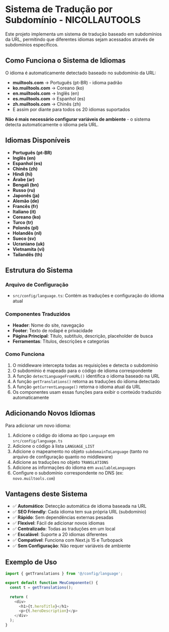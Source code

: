# Sistema de Tradução por Subdomínio - NICOLLAUTOOLS

Este projeto implementa um sistema de tradução baseado em subdomínios da URL, permitindo que diferentes idiomas sejam acessados através de subdomínios específicos.

## Como Funciona o Sistema de Idiomas

O idioma é automaticamente detectado baseado no subdomínio da URL:

- **muiltools.com** → Português (pt-BR) - idioma padrão
- **ko.muiltools.com** → Coreano (ko)
- **en.muiltools.com** → Inglês (en)
- **es.muiltools.com** → Espanhol (es)
- **zh.muiltools.com** → Chinês (zh)
- E assim por diante para todos os 20 idiomas suportados

**Não é mais necessário configurar variáveis de ambiente** - o sistema detecta automaticamente o idioma pela URL.

## Idiomas Disponíveis

- **Português (pt-BR)**
- **Inglês (en)**
- **Espanhol (es)**
- **Chinês (zh)**
- **Hindi (hi)**
- **Árabe (ar)**
- **Bengali (bn)**
- **Russo (ru)**
- **Japonês (ja)**
- **Alemão (de)**
- **Francês (fr)**
- **Italiano (it)**
- **Coreano (ko)**
- **Turco (tr)**
- **Polonês (pl)**
- **Holandês (nl)**
- **Sueco (sv)**
- **Ucraniano (uk)**
- **Vietnamita (vi)**
- **Tailandês (th)**

## Estrutura do Sistema

### Arquivo de Configuração
- `src/config/language.ts`: Contém as traduções e configuração do idioma atual

### Componentes Traduzidos
- **Header**: Nome do site, navegação
- **Footer**: Texto de rodapé e privacidade
- **Página Principal**: Título, subtítulo, descrição, placeholder de busca
- **Ferramentas**: Títulos, descrições e categorias

### Como Funciona

1. O middleware intercepta todas as requisições e detecta o subdomínio
2. O subdomínio é mapeado para o código de idioma correspondente
3. A função `detectLanguageFromURL()` identifica o idioma baseado na URL
4. A função `getTranslations()` retorna as traduções do idioma detectado
5. A função `getCurrentLanguage()` retorna o idioma atual da URL
6. Os componentes usam essas funções para exibir o conteúdo traduzido automaticamente

## Adicionando Novos Idiomas

Para adicionar um novo idioma:

1. Adicione o código do idioma ao tipo `Language` em `src/config/language.ts`
2. Adicione o código à lista `LANGUAGE_LIST`
3. Adicione o mapeamento no objeto `subdomainToLanguage` (tanto no arquivo de configuração quanto no middleware)
4. Adicione as traduções no objeto `TRANSLATIONS`
5. Adicione as informações do idioma em `availableLanguages`
6. Configure o subdomínio correspondente no DNS (ex: `novo.muiltools.com`)

## Vantagens deste Sistema

- ✅ **Automático**: Detecção automática de idioma baseada na URL
- ✅ **SEO Friendly**: Cada idioma tem sua própria URL (subdomínio)
- ✅ **Rápido**: Sem dependências externas pesadas
- ✅ **Flexível**: Fácil de adicionar novos idiomas
- ✅ **Centralizado**: Todas as traduções em um local
- ✅ **Escalável**: Suporte a 20 idiomas diferentes
- ✅ **Compatível**: Funciona com Next.js 15 e Turbopack
- ✅ **Sem Configuração**: Não requer variáveis de ambiente

## Exemplo de Uso

```typescript
import { getTranslations } from '@/config/language';

export default function MeuComponente() {
  const t = getTranslations();
  
  return (
    <div>
      <h1>{t.heroTitle}</h1>
      <p>{t.heroDescription}</p>
    </div>
  );
}
```